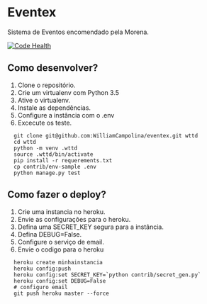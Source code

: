# Eventex

Sistema de Eventos encomendado pela Morena.

[![Code Health](https://landscape.io/github/WilliamCampolina/eventex/master/landscape.svg?style=flat)](https://landscape.io/github/WilliamCampolina/eventex/master)


## Como desenvolver?

1. Clone o repositório.
2. Crie um virtualenv com Python 3.5
3. Ative o virtualenv.
4. Instale as dependências.
5. Configure a instância com o .env
6. Excecute os teste.

```console
  git clone git@github.com:WilliamCampolina/eventex.git wttd
  cd wttd
  python -m venv .wttd
  source .wttd/bin/activate
  pip install -r requerements.txt
  cp contrib/env-sample .env
  python manage.py test
```

## Como fazer o deploy?

1. Crie uma instancia no heroku.
2. Envie as configurações para o heroku.
3. Defina uma SECRET_KEY segura para a instância.
4. Defina DEBUG=False.
5. Configure o serviço de email.
6. Envie o codigo para o heroku

```console
  heroku create minhainstancia
  heroku config:push
  heroku config:set SECRET_KEY=`python contrib/secret_gen.py`
  heroku config:set DEBUG=False
  # configuro email
  git push heroku master --force
```